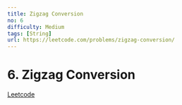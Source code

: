 ```yaml
---
title: Zigzag Conversion
no: 6
difficulty: Medium
tags: [String]
url: https://leetcode.com/problems/zigzag-conversion/
---
```


# 6. Zigzag Conversion

[Leetcode](https://leetcode.com/problems/zigzag-conversion/)

